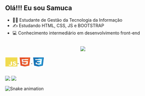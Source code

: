 ## Olá!!! Eu sou Samuca

- 👨‍🎓 Estudante de Gestão da Tecnologia da Informação
- ✍ Estudando HTML, CSS, JS e BOOTSTRAP
- 💻 Conhecimento intermediário em desenvolvimento front-end

##

<div align="center">
  <a href="https://github.com/samuorsini">
  <img height="180em" src="https://github-readme-stats.vercel.app/api?username=samuorsini&show_icons=true&theme=tokyonight&include_all_commits=true&count_private=true"/>
</div>
  
<div style="display: inline_block"><br>
  
  <img align="center" alt="Samu-Js" height="30" width="40" src="https://raw.githubusercontent.com/devicons/devicon/master/icons/javascript/javascript-plain.svg">
  <img align="center" alt="Samu-HTML" height="30" width="40" src="https://raw.githubusercontent.com/devicons/devicon/master/icons/html5/html5-original.svg">
  <img align="center" alt="Samu-CSS" height="30" width="40" src="https://raw.githubusercontent.com/devicons/devicon/master/icons/css3/css3-original.svg">
  
</div>
  
  ##
  
<div>

  <a href="https://instagram.com/samuelorsini" target="_blank"><img src="https://img.shields.io/badge/-Instagram-%23E4405F?style=for-the-badge&logo=instagram&logoColor=white" target="_blank"></a>
  <a href="https://www.linkedin.com/in/samuel-orsini-8122861b0" target="_blank"><img src="https://img.shields.io/badge/-LinkedIn-%230077B5?style=for-the-badge&logo=linkedin&logoColor=white" target="_blank"></a> 
  
</div>

  ![Snake animation](https://github.com/samuorsini/samuorsini/blob/output/github-contribution-grid-snake.svg)
